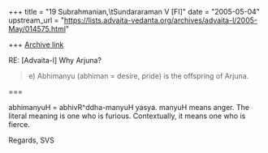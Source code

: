 +++
title = "19 Subrahmanian,\tSundararaman V [FI]"
date = "2005-05-04"
upstream_url = "https://lists.advaita-vedanta.org/archives/advaita-l/2005-May/014575.html"

+++
[Archive link](https://lists.advaita-vedanta.org/archives/advaita-l/2005-May/014575.html)

RE: [Advaita-l] Why Arjuna?

> e) Abhimanyu (abhiman = desire, pride) is the offspring of Arjuna. 

===

abhimanyuH = abhivR^ddha-manyuH yasya.  manyuH means anger.  The literal meaning is one who is furious.  Contextually, it means one who is fierce.

Regards,
SVS

